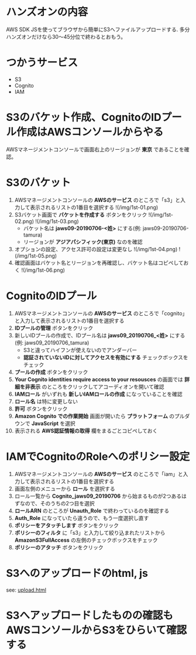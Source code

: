 # ハンズオンの内容

AWS SDK JSを使ってブラウザから簡単にS3へファイルアップロードする.
多分ハンズオンだけなら30～45分位で終わるとおもう。

# つかうサービス

- S3
- Cognito
- IAM

# S3のバケット作成、CognitoのIDプール作成はAWSコンソールからやる

AWSマネージメントコンソールで画面右上のリージョンが **東京** であることを確認。

# S3のバケット
1. AWSマネージメントコンソールの **AWSのサービス** のところで「s3」と入力して表示されるリストの1番目を選択する
  !(/img/1st-01.png)
2. S3バケット画面で **バケットを作成する** ボタンをクリック
  !(/img/1st-02.png)
  !(/img/1st-03.png)
   * バケット名は **jaws09-20190706-<姓>** にする(例: jaws09-20190706-tamura)
   * リージョンが **アジアパシフィック(東京)** なのを確認
3. オプションの設定、アクセス許可の設定は変更なし
  !(/img/1st-04.png)
  !(/img/1st-05.png)
4. 確認画面はバケット名とリージョンを再確認し、バケット名はコピペしておく
  !(/img/1st-06.png)

# CognitoのIDプール
1. AWSマネージメントコンソールの **AWSのサービス** のところで「cognito」と入力して表示されるリストの1番目を選択する
2. **IDプールの管理** ボタンをクリック
3. 新しいIDプールの作成で、IDプール名は **jaws09_20190706_<姓>** にする(例: jaws09_20190706_tamura)
   * S3と違ってハイフンが使えないのでアンダーバー
   * **認証されていないIDに対してアクセスを有効にする** チェックボックスをチェック
4. **プールの作成** ボタンをクリック
5. **Your Cognito identities require access to your resousces** の画面では **詳細を非表示** のところをクリックしてアコーディオンを開いて確認
6. **IAMロール** がいずれも **新しいIAMロールの作成** になっていることを確認
7. **ロール名** は特に変更しない
8. **許可** ボタンをクリック
9. **Amazon Cognito での作業開始** 画面が開いたら **プラットフォーム** のプルダウンで **JavaScript** を選択
10. 表示される **AWS認証情報の取得** 欄をまるごとコピペしておく

# IAMでCognitoのRoleへのポリシー設定
1. AWSマネージメントコンソールの **AWSのサービス** のところで「iam」と入力して表示されるリストの1番目を選択する
2. 画面左側のメニューから **ロール** を選択する
3. ロール一覧から **Cognito_jaws09_20190706** から始まるものが2つあるはずなので、そのうちの2つ目を選択
4. **ロールARN** のところが **Unauth_Role** で終わっているのを確認する
5. **Auth_Role** になっていたら違うので、もう一度選択し直す
6. **ポリシーをアタッチします** ボタンをクリック
7. **ポリシーのフィルタ** に「s3」と入力して絞り込まれたリストから **AmazonS3FullAccess** の左側のチェックボックスをチェック
8. **ポリシーのアタッチ** ボタンをクリック


# S3へのアップロードのhtml, js
see: [upload.html](/upload.html)


# S3へアップロードしたものの確認もAWSコンソールからS3をひらいて確認する

